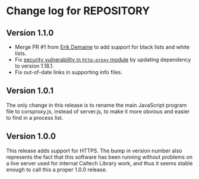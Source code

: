 Change log for REPOSITORY
=========================

Version 1.1.0
-------------

* Merge PR #1 from [Erik Demaine](https://github.com/edemaine) to add support for black lists and white lists.
* Fix [security vulnerability in `http-proxy` module](https://github.com/advisories/GHSA-6x33-pw7p-hmpq) by updating dependency to version 1.18.1.
* Fix out-of-date links in supporting info files.


Version 1.0.1
-------------

The only change in this release is to rename the main JavaScript program file to corsproxy.js, instead of server.js, to make it more obvious and easier to find in a process list.


Version 1.0.0
-------------

This release adds support for HTTPS. The bump in version number also represents the fact that this software has been running without problems on a live server used for internal Caltech Library work, and thus it seems stable enough to call this a proper 1.0.0 release.
